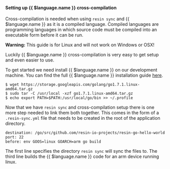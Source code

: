 #### Setting up {{ $language.name }} cross-compilation

Cross-compilation is needed when using `resin sync` and {{ $language.name }} as it is a compiled language. Compiled languages are programming languages in which source code must be compiled into an executable form before it can be run.

__Warning:__ This guide is for Linux and will not work on Windows or OSX!

Luckily {{ $language.name }} cross-compilation is very easy to get setup and even easier to use.

To get started we need install {{ $language.name }} on our development machine. You can find the full {{ $language.name }} installation guide [here][install].
```
$ wget https://storage.googleapis.com/golang/go1.7.1.linux-amd64.tar.gz
$ sudo tar -C /usr/local -xzf go1.7.1.linux-amd64.tar.gz
$ echo export PATH=$PATH:/usr/local/go/bin >> ~/.profile
```

Now that we have `resin sync` and cross-compilation setup there is one more step needed to link them both together. This comes in the form of a `.resin-sync.yml` file that needs to be created in the root of the application directory.
```
destination: /go/src/github.com/resin-io-projects/resin-go-hello-world
port: 22
before: env GOOS=linux GOARCH=arm go build
```
The first line specifies the directory `resin sync` will sync the files to. The third line builds the {{ $language.name }} code for an arm device running linux.

[install]:https://golang.org/doc/install
